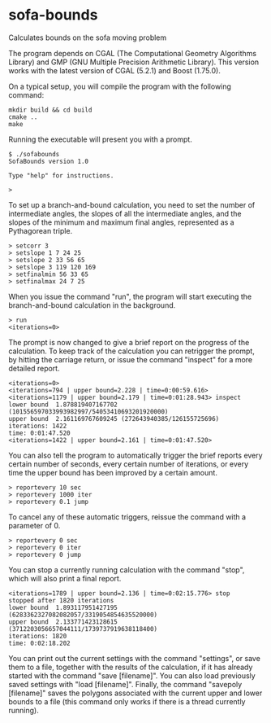 # sofa-bounds
Calculates bounds on the sofa moving problem

The program depends on CGAL (The Computational Geometry Algorithms Library) and GMP (GNU Multiple Precision Arithmetic Library).
This version works with the latest version of CGAL (5.2.1) and Boost (1.75.0).

On a typical setup, you will compile the program with the following command:

```
mkdir build && cd build
cmake ..
make
```
<!-- g++ -o SofaBounds sofa-bounds.cpp branch-and-bound.cpp frontend.cpp -lCGAL -lgmp -lmpfr -O3 -frounding-math -finline-functions -lpthread -->

Running the executable will present you with a prompt.

    $ ./sofabounds 
    SofaBounds version 1.0

    Type "help" for instructions.

    > 

To set up a branch-and-bound calculation, you need to set the number of intermediate angles, the slopes of all the intermediate angles, and the slopes of the minimum and maximum final angles, represented as a Pythagorean triple.


    > setcorr 3
    > setslope 1 7 24 25
    > setslope 2 33 56 65
    > setslope 3 119 120 169
    > setfinalmin 56 33 65
    > setfinalmax 24 7 25

When you issue the command "run", the program will start executing the branch-and-bound calculation in the background.

    > run
    <iterations=0> 

The prompt is now changed to give a brief report on the progress of the calculation. To keep track of the calculation you can retrigger the prompt, by hitting the carriage return, or issue the command "inspect" for a more detailed report.

    <iterations=0>
    <iterations=794 | upper bound=2.228 | time=0:00:59.616>
    <iterations=1179 | upper bound=2.179 | time=0:01:28.943> inspect
    lower bound  1.878819407167702 (101556597033993982997/54053410693201920000)
    upper bound  2.161169767609245 (272643940385/126155725696)
    iterations: 1422
    time: 0:01:47.520
    <iterations=1422 | upper bound=2.161 | time=0:01:47.520>

You can also tell the program to automatically trigger the brief reports every certain number of seconds, every certain number of iterations, or every time the upper bound has been improved by a certain amount.

    > reportevery 10 sec
    > reportevery 1000 iter
    > reportevery 0.1 jump

To cancel any of these automatic triggers, reissue the command with a parameter of 0.

    > reportevery 0 sec
    > reportevery 0 iter
    > reportevery 0 jump

You can stop a currently running calculation with the command "stop", which will also print a final report.

    <iterations=1789 | upper bound=2.136 | time=0:02:15.776> stop
    stopped after 1820 iterations
    lower bound  1.893117951427195 (6283362327082082057/3319054854635520000)
    upper bound  2.133771423128615 (3712203056657044111/1739737919638118400)
    iterations: 1820
    time: 0:02:18.202

You can print out the current settings with the command "settings", or save them to a file, together with the results of the calculation, if it has already started with the command "save [filename]". You can also load previously saved settings with "load [filename]". Finally, the command "savepoly [filename]" saves the polygons associated with the current upper and lower bounds to a file (this command only works if there is a thread currently running).

